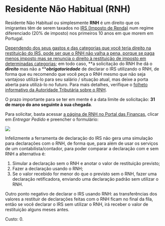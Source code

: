 # Residente Não Habitual (RNH)

Residente Não Habitual ou simplesmente **RNH** é um direito que os imigrantes têm de serem taxados no [IRS (Imposto de Renda)](https://github.com/nighto/brasil-portugal#irs) num regime diferenciado (20% de imposto) nos primeiros 10 anos em que morem em Portugal.

[Dependendo dos seus gastos e das categorias que você teria direito na restituição do IRS, pode ser que o RNH não valha a pena, porque se paga menos imposto mas se renuncia o direito à restituição de imposto em determinadas categorias](https://www.idealista.pt/news/financas/economia/2019/07/24/40368-residentes-nao-habituais-que-optam-por-taxa-especial-de-irs-de-20-perdem-deducoes); em todo caso, **a solicitação do RNH lhe dá o **_**direito**_** mas não a **_**obrigatoriedade**_ de declarar o IRS utilizando o RNH, de forma que eu recomendo que você peça o RNH mesmo que não seja vantajoso utilizá-lo para seu salário / situação atual, mas deixe a porta aberta para utilizá-lo no futuro. Para mais detalhes, verifique o [folheto informativo da Autoridade Tributária sobre o RNH](https://info.portaldasfinancas.gov.pt/pt/apoio\_contribuinte/Folhetos\_informativos/Documents/IRS\_RNH\_PT.pdf).

O prazo importante para se ter em mente é a data limite de solicitação: **31 de março do ano seguinte à sua chegada**.

Para solicitar, basta acessar [a página de RNH no Portal das Finanças](https://sitfiscal.portaldasfinancas.gov.pt/dados/residentenaohabitual), clicar em _Entregar Pedido_ e preencher o formulário:

![](https://user-images.githubusercontent.com/397851/105693652-e5301a00-5ef7-11eb-9fec-fd6a3f30d243.png)

Infelizmente a ferramenta de declaração do IRS não gera uma simulação para declarações com o RNH, de forma que, para além de usar os serviços de um contabilista/contador, para poder comparar a declaração com e sem RNH a alternativa é:

1. Simular a declaração sem o RNH e anotar o valor de restituição previsto;
2. Fazer a declaração usando o RNH;
3. Se o valor recebido for menor do que o previsto sem o RNH, fazer uma declaração retificadora, enviando uma declaração padrão sem utilizar o RNH.

Outro ponto negativo de declarar o IRS usando RNH: as transferências dos valores a restituir de declarações feitas com o RNH ficam no final da fila, então se você declarar o IRS sem utilizar o RNH, irá receber o valor de restituição alguns meses antes.

Custo: 0.
